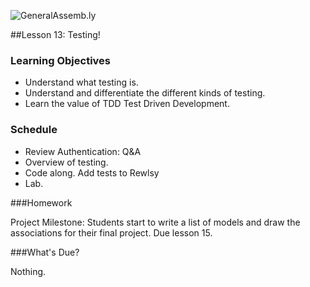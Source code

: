 
![GeneralAssemb.ly](../assets/ICL_icons/instr_agenda.png)


##Lesson 13: Testing! 

### Learning Objectives 

* Understand what testing is. 
* Understand and differentiate the different kinds of testing. 
* Learn the value of TDD Test Driven Development. 

### Schedule 
* Review Authentication: Q&A 
* Overview of testing. 
* Code along. Add tests to Rewlsy 
* Lab. 


###Homework

Project Milestone: Students start to write a list of models and draw the associations for their final project. Due lesson 15.


###What's Due? 

Nothing.
